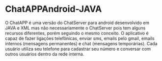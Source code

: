 # ChatAPPAndroid-JAVA
O ChatAPP é uma versão do ChatServer para android desenvolvido em JAVA e XML mas não necessariamente o ChatServer pois tem alguns recursos diferentes, porém seguindo o mesmo conceito. O aplicativo é capaz de fazer ligações telefônicas, enviar sms, emails pelo gmail, emails internos (mensagens permanentes) e chat (mensagens temporárias). Cada usuário utiliza seu telefone para cadastrar seu número e conversar com outros usuários dentro da rede interna.
